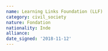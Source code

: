 ```yaml
---
name: Learning Links Foundation (LLF)
category: civil_society
nature: Fondation 
nationality: Inde
alliance: 
date_signed: '2018-11-12'
---
```

    
